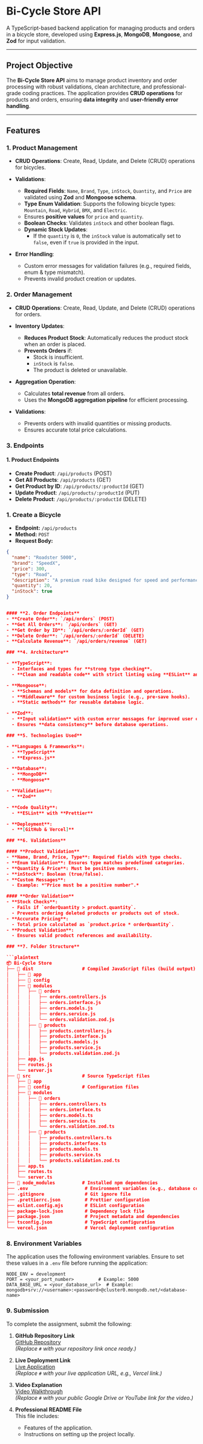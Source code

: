 # **Bi-Cycle Store API**  

A TypeScript-based backend application for managing products and orders in a bicycle store, developed using **Express.js**, **MongoDB**, **Mongoose**, and **Zod** for input validation.

---

## **Project Objective**  

The **Bi-Cycle Store API** aims to manage product inventory and order processing with robust validations, clean architecture, and professional-grade coding practices. The application provides **CRUD operations** for products and orders, ensuring **data integrity** and **user-friendly error handling**.

---

## **Features**

### **1. Product Management**

- **CRUD Operations**: Create, Read, Update, and Delete (CRUD) operations for bicycles.  
- **Validations**:
  - **Required Fields**: `Name`, `Brand`, `Type`, `inStock`, `Quantity`, and `Price` are validated using **Zod** and **Mongoose schema**.
  - **Type Enum Validation**: Supports the following bicycle types: `Mountain`, `Road`, `Hybrid`, `BMX`, and `Electric`.
  - Ensures **positive values** for `price` and `quantity`.
  - **Boolean Checks**: Validates `inStock` and other boolean flags.
  - **Dynamic Stock Updates**:  
    - If the `quantity` is `0`, the `inStock` value is automatically set to `false`, even if `true` is provided in the input.

- **Error Handling**:
  - Custom error messages for validation failures (e.g., required fields, enum & type mismatch).  
  - Prevents invalid product creation or updates.

 ### **2. Order Management**

- **CRUD Operations**: Create, Read, Update, and Delete (CRUD) operations for orders.  

- **Inventory Updates**:
  - **Reduces Product Stock**: Automatically reduces the product stock when an order is placed.
  - **Prevents Orders** if:
    - Stock is insufficient.
    - `inStock` is `false`.
    - The product is deleted or unavailable.

- **Aggregation Operation**:
  - Calculates **total revenue** from all orders.
  - Uses the **MongoDB aggregation pipeline** for efficient processing.

- **Validations**:
  - Prevents orders with invalid quantities or missing products.
  - Ensures accurate total price calculations.

### **3. Endpoints**

#### **1. Product Endpoints**
- **Create Product**: `/api/products` (POST)  
- **Get All Products**: `/api/products` (GET)  
- **Get Product by ID**: `/api/products/:productId` (GET)  
- **Update Product**: `/api/products/:productId` (PUT)  
- **Delete Product**: `/api/products/:productId` (DELETE)

### **1. Create a Bicycle**

- **Endpoint:** `/api/products`
- **Method:** `POST`
- **Request Body:**

```json
{
  "name": "Roadster 5000",
  "brand": "SpeedX",
  "price": 300,
  "type": "Road",
  "description": "A premium road bike designed for speed and performance.",
  "quantity": 20,
  "inStock": true
}


#### **2. Order Endpoints**
- **Create Order**: `/api/orders` (POST)  
- **Get All Orders**: `/api/orders` (GET)  
- **Get Order by ID**: `/api/orders/:orderId` (GET)  
- **Delete Order**: `/api/orders/:orderId` (DELETE)  
- **Calculate Revenue**: `/api/orders/revenue` (GET)  

### **4. Architecture**

- **TypeScript**:
  - Interfaces and types for **strong type checking**.
  - **Clean and readable code** with strict linting using **ESLint** and **Prettier**.

- **Mongoose**:
  - **Schemas and models** for data definition and operations.
  - **Middleware** for custom business logic (e.g., pre-save hooks).
  - **Static methods** for reusable database logic.

- **Zod**:
  - **Input validation** with custom error messages for improved user experience.
  - Ensures **data consistency** before database operations.

### **5. Technologies Used**

- **Languages & Frameworks**:
  - **TypeScript**
  - **Express.js**

- **Database**:
  - **MongoDB**
  - **Mongoose**

- **Validation**:
  - **Zod**

- **Code Quality**:
  - **ESLint** with **Prettier**

- **Deployment**:
  - **[GitHub & Vercel]**

### **6. Validations**

#### **Product Validation**
- **Name, Brand, Price, Type**: Required fields with type checks.
- **Enum Validation**: Ensures type matches predefined categories.
- **Quantity & Price**: Must be positive numbers.
- **inStock**: Boolean (true/false).
- **Custom Messages**:
  - Example: *"Price must be a positive number".*

#### **Order Validation**
- **Stock Checks**:
  - Fails if `orderQuantity > product.quantity`.
  - Prevents ordering deleted products or products out of stock.
- **Accurate Pricing**:
  - Total price calculated as `product.price * orderQuantity`.
- **Product Validation**:
  - Ensures valid product references and availability.

### **7. Folder Structure**

```plaintext
📦 Bi-Cycle Store
├── 📂 dist                  # Compiled JavaScript files (build output)
│   ├── 📂 app
│   ├── 📂 config
│   ├── 📂 modules
│   │   ├── 📂 orders
│   │   │   ├── orders.controllers.js
│   │   │   ├── orders.interface.js
│   │   │   ├── orders.models.js
│   │   │   ├── orders.service.js
│   │   │   └── orders.validation.zod.js
│   │   ├── 📂 products
│   │   │   ├── products.controllers.js
│   │   │   ├── products.interface.js
│   │   │   ├── products.models.js
│   │   │   ├── products.service.js
│   │   │   └── products.validation.zod.js
│   ├── app.js
│   ├── routes.js
│   └── server.js
├── 📂 src                   # Source TypeScript files
│   ├── 📂 app
│   ├── 📂 config            # Configuration files
│   ├── 📂 modules
│   │   ├── 📂 orders
│   │   │   ├── orders.controllers.ts
│   │   │   ├── orders.interface.ts
│   │   │   ├── orders.models.ts
│   │   │   ├── orders.service.ts
│   │   │   └── orders.validation.zod.ts
│   │   ├── 📂 products
│   │   │   ├── products.controllers.ts
│   │   │   ├── products.interface.ts
│   │   │   ├── products.models.ts
│   │   │   ├── products.service.ts
│   │   │   └── products.validation.zod.ts
│   ├── app.ts
│   ├── routes.ts
│   └── server.ts
├── 📂 node_modules          # Installed npm dependencies
├── .env                     # Environment variables (e.g., database connection strings)
├── .gitignore               # Git ignore file
├── .prettierrc.json         # Prettier configuration
├── eslint.config.mjs        # ESLint configuration
├── package-lock.json        # Dependency lock file
├── package.json             # Project metadata and dependencies
├── tsconfig.json            # TypeScript configuration
└── vercel.json              # Vercel deployment configuration

```
### **8. Environment Variables**

The application uses the following environment variables. Ensure to set these values in a `.env` file before running the application:

```plaintext
NODE_ENV = development
PORT = <your_port_number>         # Example: 5000
DATA_BASE_URL = <your_database_url>  # Example: mongodb+srv://<username>:<password>@cluster0.mongodb.net/<database-name>

```
### **9. Submission**

To complete the assignment, submit the following:

1. **GitHub Repository Link**  
   [GitHub Repository](#)  
   *(Replace `#` with your repository link once ready.)*

2. **Live Deployment Link**  
   [Live Application](#)  
   *(Replace `#` with your live application URL, e.g., Vercel link.)*

3. **Video Explanation**  
   [Video Walkthrough](#)  
   *(Replace `#` with your public Google Drive or YouTube link for the video.)*

4. **Professional README File**  
   This file includes:
   - Features of the application.
   - Instructions on setting up the project locally.

